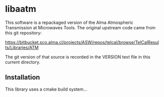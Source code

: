 # libaatm

This software is a repackaged version of the Alma Atmospheric Transmission at Microwaves Tools.  The original upstream code came from this git repository:

https://bitbucket.sco.alma.cl/projects/ASW/repos/telcal/browse/TelCalResults/Libraries/ATM

The git version of that source is recorded in the VERSION text file in this current directory.

## Installation

This library uses a cmake build system...
